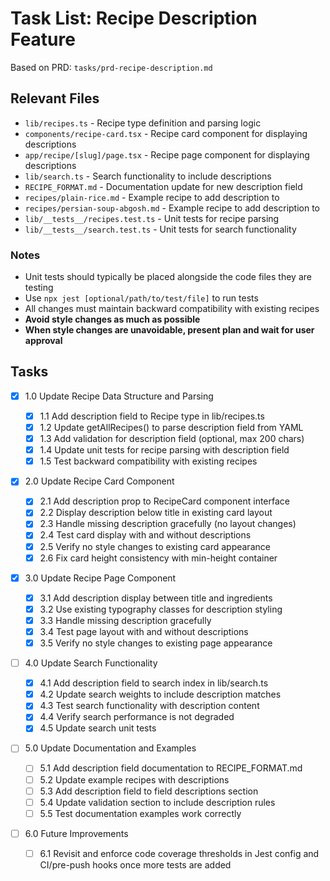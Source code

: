 # Task List: Recipe Description Feature

Based on PRD: `tasks/prd-recipe-description.md`

## Relevant Files

- `lib/recipes.ts` - Recipe type definition and parsing logic
- `components/recipe-card.tsx` - Recipe card component for displaying descriptions
- `app/recipe/[slug]/page.tsx` - Recipe page component for displaying descriptions
- `lib/search.ts` - Search functionality to include descriptions
- `RECIPE_FORMAT.md` - Documentation update for new description field
- `recipes/plain-rice.md` - Example recipe to add description to
- `recipes/persian-soup-abgosh.md` - Example recipe to add description to
- `lib/__tests__/recipes.test.ts` - Unit tests for recipe parsing
- `lib/__tests__/search.test.ts` - Unit tests for search functionality

### Notes

- Unit tests should typically be placed alongside the code files they are testing
- Use `npx jest [optional/path/to/test/file]` to run tests
- All changes must maintain backward compatibility with existing recipes
- **Avoid style changes as much as possible**
- **When style changes are unavoidable, present plan and wait for user approval**

## Tasks

- [x] 1.0 Update Recipe Data Structure and Parsing

  - [x] 1.1 Add description field to Recipe type in lib/recipes.ts
  - [x] 1.2 Update getAllRecipes() to parse description field from YAML
  - [x] 1.3 Add validation for description field (optional, max 200 chars)
  - [x] 1.4 Update unit tests for recipe parsing with description field
  - [x] 1.5 Test backward compatibility with existing recipes

- [x] 2.0 Update Recipe Card Component

  - [x] 2.1 Add description prop to RecipeCard component interface
  - [x] 2.2 Display description below title in existing card layout
  - [x] 2.3 Handle missing description gracefully (no layout changes)
  - [x] 2.4 Test card display with and without descriptions
  - [x] 2.5 Verify no style changes to existing card appearance
  - [x] 2.6 Fix card height consistency with min-height container

- [x] 3.0 Update Recipe Page Component

  - [x] 3.1 Add description display between title and ingredients
  - [x] 3.2 Use existing typography classes for description styling
  - [x] 3.3 Handle missing description gracefully
  - [x] 3.4 Test page layout with and without descriptions
  - [x] 3.5 Verify no style changes to existing page appearance

- [ ] 4.0 Update Search Functionality

  - [x] 4.1 Add description field to search index in lib/search.ts
  - [x] 4.2 Update search weights to include description matches
  - [x] 4.3 Test search functionality with description content
  - [x] 4.4 Verify search performance is not degraded
  - [x] 4.5 Update search unit tests

- [ ] 5.0 Update Documentation and Examples

  - [ ] 5.1 Add description field documentation to RECIPE_FORMAT.md
  - [ ] 5.2 Update example recipes with descriptions
  - [ ] 5.3 Add description field to field descriptions section
  - [ ] 5.4 Update validation section to include description rules
  - [ ] 5.5 Test documentation examples work correctly

- [ ] 6.0 Future Improvements
  - [ ] 6.1 Revisit and enforce code coverage thresholds in Jest config and CI/pre-push hooks once more tests are added
